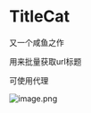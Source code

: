 # TitleCat
又一个咸鱼之作

用来批量获取url标题

可使用代理

![image.png](https://i.loli.net/2021/01/05/i9Uns3PQekW2tZz.png)
